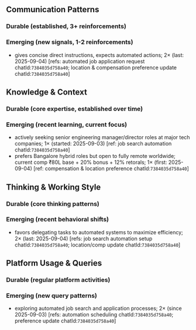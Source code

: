## Communication Patterns
### Durable (established, 3+ reinforcements)

### Emerging (new signals, 1-2 reinforcements)
- gives concise direct instructions, expects automated actions; 2× (last: 2025-09-04) [refs: automated job application request chatId:`7384035d758a40`; location & compensation preference update chatId:`7384035d758a40`]

## Knowledge & Context
### Durable (core expertise, established over time)

### Emerging (recent learning, current focus)
- actively seeking senior engineering manager/director roles at major tech companies; 1× (started: 2025-09-03) [ref: job search automation chatId:`7384035d758a40`]
- prefers Bangalore hybrid roles but open to fully remote worldwide; current comp ₹80L base + 20% bonus + 12% retorals; 1× (first: 2025-09-04) [ref: compensation & location preference chatId:`7384035d758a40`]

## Thinking & Working Style
### Durable (core thinking patterns)

### Emerging (recent behavioral shifts)
- favors delegating tasks to automated systems to maximize efficiency; 2× (last: 2025-09-04) [refs: job search automation setup chatId:`7384035d758a40`; location/comp update chatId:`7384035d758a40`]

## Platform Usage & Queries
### Durable (regular platform activities)

### Emerging (new query patterns)
- exploring automated job search and application processes; 2× (since 2025-09-03) [refs: automation scheduling chatId:`7384035d758a40`; preference update chatId:`7384035d758a40`]